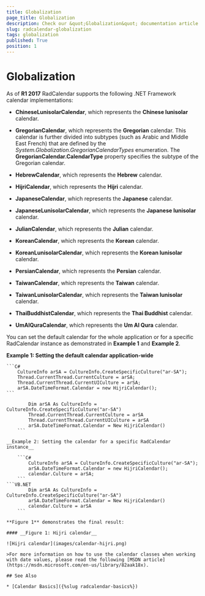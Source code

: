 ```yaml
---
title: Globalization
page_title: Globalization
description: Check our &quot;Globalization&quot; documentation article for the RadCalendar {{ site.framework_name }} control.
slug: radcalendar-globalization
tags: globalization
published: True
position: 1
---
```


# Globalization

As of **R1 2017** RadCalendar supports the following .NET Framework calendar implementations:

* **ChineseLunisolarCalendar**, which represents the **Chinese lunisolar** calendar.

* **GregorianCalendar**, which represents the **Gregorian** calendar. This calendar is further divided into subtypes (such as Arabic and Middle East French) that are defined by the *System.Globalization.GregorianCalendarTypes* enumeration. The **GregorianCalendar.CalendarType** property specifies the subtype of the Gregorian calendar.

* **HebrewCalendar**, which represents the **Hebrew** calendar.

* **HijriCalendar**, which represents the **Hijri** calendar.

* **JapaneseCalendar**, which represents the **Japanese** calendar.

* **JapaneseLunisolarCalendar**, which represents the **Japanese lunisolar** calendar.

* **JulianCalendar**, which represents the **Julian** calendar.

* **KoreanCalendar**, which represents the **Korean** calendar.

* **KoreanLunisolarCalendar**, which represents the **Korean lunisolar** calendar.

* **PersianCalendar**, which represents the **Persian** calendar.

* **TaiwanCalendar**, which represents the **Taiwan** calendar.

* **TaiwanLunisolarCalendar**, which represents the **Taiwan lunisolar** calendar.

* **ThaiBuddhistCalendar**, which represents the **Thai Buddhist** calendar.

* **UmAlQuraCalendar**, which represents the **Um Al Qura** calendar.

You can set the default calendar for the whole application or for a specific RadCalendar instance as demonstrated in **Example 1** and **Example 2**.

__Example 1: Setting the default calendar application-wide__

	```C#
		CultureInfo arSA = CultureInfo.CreateSpecificCulture("ar-SA");
        Thread.CurrentThread.CurrentCulture = arSA;
        Thread.CurrentThread.CurrentUICulture = arSA;
        arSA.DateTimeFormat.Calendar = new HijriCalendar();
	```
```VB.NET
		Dim arSA As CultureInfo = CultureInfo.CreateSpecificCulture("ar-SA")
		Thread.CurrentThread.CurrentCulture = arSA
		Thread.CurrentThread.CurrentUICulture = arSA
		arSA.DateTimeFormat.Calendar = New HijriCalendar()
	```

__Example 2: Setting the calendar for a specific RadCalendar instance__

	```C#
		CultureInfo arSA = CultureInfo.CreateSpecificCulture("ar-SA");
        arSA.DateTimeFormat.Calendar = new HijriCalendar();
        calendar.Culture = arSA;
	```
```VB.NET
		Dim arSA As CultureInfo = CultureInfo.CreateSpecificCulture("ar-SA")
		arSA.DateTimeFormat.Calendar = New HijriCalendar()
		calendar.Culture = arSA
	```

**Figure 1** demonstrates the final result:

#### __Figure 1: Hijri calendar__

![Hijri calendar](images/calendar-hijri.png)

>For more information on how to use the calendar classes when working with date values, please read the following [MSDN article](https://msdn.microsoft.com/en-us/library/82aak18x).

## See Also

* [Calendar Basics]({%slug radcalendar-basics%})